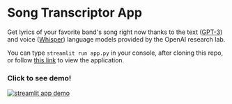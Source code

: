 # Song Transcriptor App
Get lyrics of your favorite band's song right now thanks to the text ([GPT-3](https://en.wikipedia.org/wiki/GPT-3)) and voice ([Whisper](https://github.com/openai/whisper)) language models provided by the OpenAI research lab.

You can type `streamlit run app.py` in your console, after cloning this repo, or follow [this link](https://bartekkrzepkowski-song-transcriptor-app-streamlit-app-e3htiq.streamlitapp.com/) to view the application.

### Click to see demo!

[![streamlit app demo](https://img.youtube.com/vi/5XqY8TUcR0c/0.jpg)](https://www.youtube.com/watch?v=5XqY8TUcR0c)
